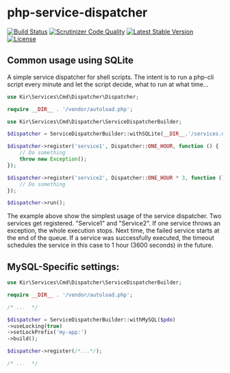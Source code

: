 php-service-dispatcher
======================

[![Build Status](https://travis-ci.org/rkrx/php-service-dispatcher.svg)](https://travis-ci.org/rkrx/php-service-dispatcher)
[![Scrutinizer Code Quality](https://scrutinizer-ci.com/g/rkrx/php-service-dispatcher/badges/quality-score.png?b=master)](https://scrutinizer-ci.com/g/rkrx/php-service-dispatcher/?branch=master)
[![Latest Stable Version](https://poser.pugx.org/rkr/service-dispatcher/v/stable)](https://packagist.org/packages/rkr/service-dispatcher)
[![License](https://poser.pugx.org/rkr/service-dispatcher/license)](https://packagist.org/packages/rkr/service-dispatcher)

## Common usage using SQLite

A simple service dispatcher for shell scripts. The intent is to run a php-cli script every minute and let the script decide, what to run at what time...

```PHP
use Kir\Services\Cmd\Dispatcher\Dispatcher;

require __DIR__ . '/vendor/autoload.php';

use Kir\Services\Cmd\Dispatcher\ServiceDispatcherBuilder;

$dispatcher = ServiceDispatcherBuilder::withSQLite(__DIR__.'/services.db')->build();

$dispatcher->register('service1', Dispatcher::ONE_HOUR, function () {
	// Do something
	throw new Exception();
});

$dispatcher->register('service2', Dispatcher::ONE_HOUR * 3, function () {
	// Do something
});

$dispatcher->run();
```

The example above show the simplest usage of the service dispatcher. Two services get registered. "Service1" and
"Service2". If one service throws an exception, the whole execution stops. Next time, the failed service starts at the
end of the queue. If a service was successfully executed, the timeout schedules the service in this case to 1 hour
(3600 seconds) in the future.

## MySQL-Specific settings:

```PHP
use Kir\Services\Cmd\Dispatcher\ServiceDispatcherBuilder;

require __DIR__ . '/vendor/autoload.php';

/* ...  */

$dispatcher = ServiceDispatcherBuilder::withMySQL($pdo)
->useLocking(true)
->setLockPrefix('my-app:')
->build();

$dispatcher->register(/*...*/);

/* ...  */
```
